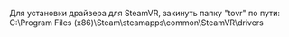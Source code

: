 Для установки драйвера для SteamVR, закинуть папку "tovr" по пути:
C:\Program Files (x86)\Steam\steamapps\common\SteamVR\drivers </br>
